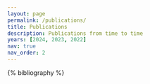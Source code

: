 ```yaml
---
layout: page
permalink: /publications/
title: Publications
description: Publications from time to time
years: [2024, 2023, 2022]
nav: true
nav_order: 2
---
```


<!-- _pages/publications.md -->

<!-- Bibsearch Feature -->

<!-- {% include bib_search.liquid %} -->

<div class="publications">

{% bibliography %}

</div>
